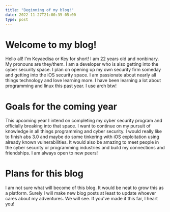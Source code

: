 ```yaml
---
title: "Beginning of my blog!"
date: 2022-11-27T21:00:35-05:00
type: post
---
```


# Welcome to my blog!

Hello all! I'm Keyaedisa or Key for short! I am 22 years old and nonbinary. My
pronouns are they/them. I am a developer who is also getting into the cyber
security space. I plan on opening up my own security firm someday and getting
into the iOS security space. I am passionate about nearly all things technology
and love learning more. I have been learning a lot about programming and linux
this past year. I use arch btw!

# Goals for the coming year

This upcoming year I intend on completing my cyber security program and
officially breaking into that space. I want to continue on my pursuit of
knowledge in all things programming and cyber security. I would really like to
finish abs 3.0 and maybe do some tinkering with iOS exploitation using already
known vulnerabilities. It would also be amazing to meet people in the cyber
security or programming industries and build my connections and friendships. I
am always open to new peers!

# Plans for this blog

I am not sure what will become of this blog. It would be neat to grow this as a
platform. Surely I will make new blog posts at least to update whoever cares
about my adventures. We will see. If you've made it this far, I heart you!
